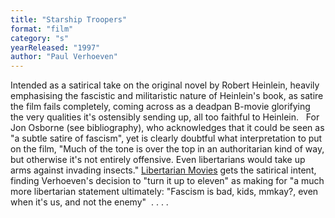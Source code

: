 ```yaml
---
title: "Starship Troopers"
format: "film"
category: "s"
yearReleased: "1997"
author: "Paul Verhoeven"
---
```

Intended as a satirical take on the original novel by Robert Heinlein, heavily  emphasising the fascistic and militaristic nature of Heinlein's book, as satire  the film fails completely, coming across as a deadpan B-movie glorifying the  very qualities it's ostensibly sending up, all too faithful to Heinlein.
  
For Jon Osborne (see bibliography), who acknowledges that it could  be seen as "a subtle satire of fascism", yet is clearly doubtful what  interpretation to put on the film, "Much of the tone is over the top in an  authoritarian kind of way, but otherwise it's not entirely offensive. Even  libertarians would take up arms against invading insects." <a href="http://libertarianmovies.net/S/Starship-Troopers-1997-.html"> Libertarian Movies</a> gets the satirical intent, finding Verhoeven's decision  to "turn it up to eleven" as making for "a much more libertarian statement  ultimately: "Fascism is bad, kids, mmkay?, even when it's us, and not the enemy"  . . . .
  
